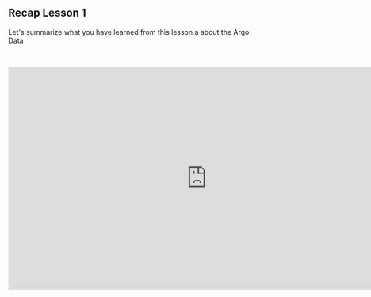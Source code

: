 ## Recap Lesson 1

Let's summarize what you have learned from this lesson a about the Argo Data

&nbsp;&nbsp;<center><iframe width="800" height="450" src="https://www.youtube.com/embed/pqiC8i13KFY?si=hDej9MABw-eJsxmW&amp;start=9" title="Recap Lesson 1" frameborder="0" allow="accelerometer; autoplay; clipboard-write; encrypted-media; gyroscope; picture-in-picture; web-share" referrerpolicy="strict-origin-when-cross-origin" allowfullscreen></iframe></center>



